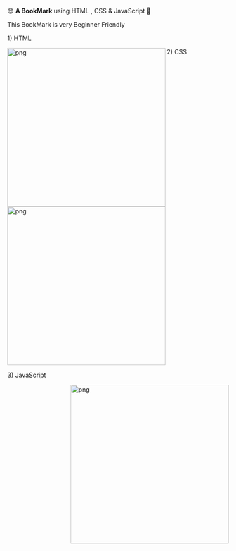 😊 **A BookMark** using HTML , CSS & JavaScript 🩷
<p> This BookMark is very Beginner Friendly </p>
<p>1) HTML</p>
<img align="left" alt="png" width="360" src="https://github.com/arzoopatra/Fun-Code/blob/main/HTML.png"> <p>2) CSS</p><img align="center" alt="png" width="360" src="https://github.com/arzoopatra/Fun-Code/blob/main/CSS.png"> <p>3) JavaScript</p><img align="right" alt="png" width="360" src="https://github.com/arzoopatra/Fun-Code/blob/main/JavaScript.png">



